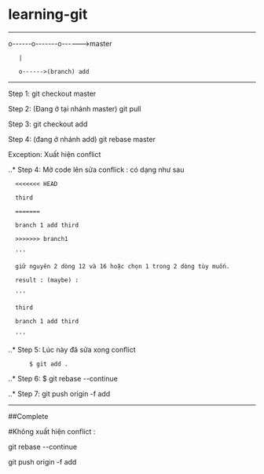 # learning-git

-------------------------------

o------o-------o------>master

       |
       
       o------>(branch) add
       
------------------------------- 
       
Step 1: git checkout master 

Step 2: (Đang ở tại nhánh master) git pull

Step 3: git checkout add

Step 4: (đang ở nhánh add) git rebase master

Exception: Xuất hiện conflict

 ..* Step 4: Mở code lên sửa conflick : có dạng như sau 
 
      
      
      <<<<<<< HEAD
      
      third 
      
      =======
      
      branch 1 add third 
      
      >>>>>>> branch1
      
      '''
      
      giữ nguyên 2 dòng 12 và 16 hoặc chọn 1 trong 2 dòng tùy muốn.
      
      result : (maybe) : 
      
      '''
      
      third
      
      branch 1 add third 
      
      '''
      
 ..*  Step 5: Lúc này đã sửa xong conflict 
 
          $ git add .
          
  ..* Step 6: $ git rebase --continue
  
  
  ..* Step 7: git push origin -f add 
  
  --------------------
  ##Complete
  
 #Không xuất hiện conflict :
 
 git rebase --continue 
 
 git push origin -f add 
 
  
